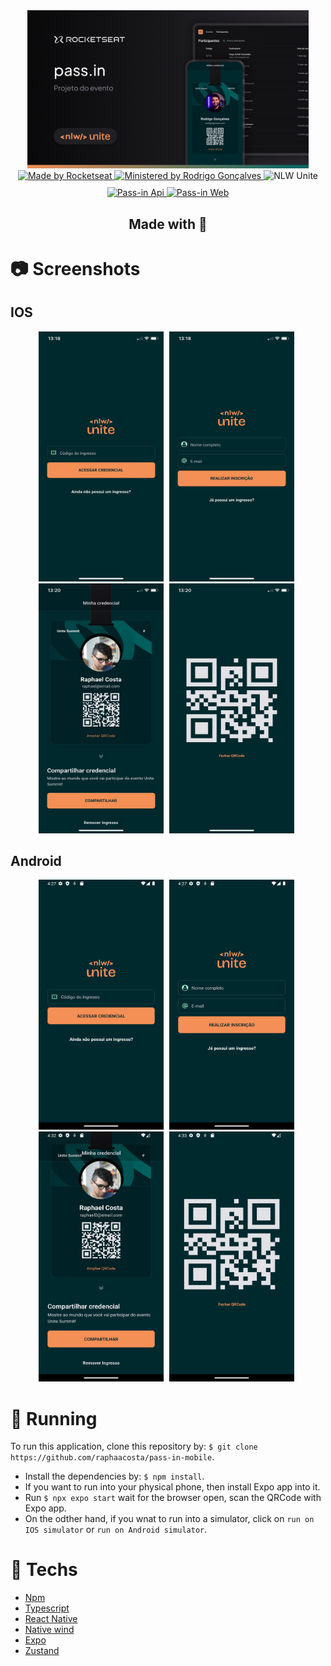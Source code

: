 <div align="center">
  <div>
    <img src="./assets/github/Thumbnail.png" alt="PassIn" width="450px"/>
  </div>
  <a target="_blank" href="https://linktr.ee/rocketseat">
    <img src="https://img.shields.io/badge/Made%20by-rocketseat-blueviolet" alt="Made by Rocketseat">
  </a>
  <a target="_blank" href="https://github.com/orodrigogo">
    <img src="https://img.shields.io/badge/Ministered%20by-Rodrigo%20Gonçalves-blueviolet" alt="Ministered by Rodrigo Gonçalves">
  </a>
  <img src="https://img.shields.io/badge/Next%20Level%20Week-Unite-blueviolet" alt="NLW Unite">
  <div style="margin-top: 10px;">
    <a target="_blank" href="https://github.com/raphaacosta/pass-in-server">
      <img src="https://img.shields.io/badge/Go%20to-Api-blueviolet" alt="Pass-in Api"/>
    </a>
    <a href="https://github.com/raphaacosta/pass-in-web">
      <img src="https://img.shields.io/badge/Go%20to-Web-blueviolet" alt="Pass-in Web"/>
    </a>
    <h2>
      Made with 💜
    </h2>
  </div>
</div>

# 📷 Screenshots

## IOS
<div align="center">
  <img src="./assets/github/ios/main_screen.jpg" alt="Mobile landing page" width="200" height="400" style="margin-right: 5px;">
  <img src="./assets/github/ios/register.jpg" alt="Mobile register screen" width="200" height="400" style="margin-right: 5px;">
  <img src="./assets/github/ios/credential.jpg" alt="Mobile Credential page" width="200" height="400" style="margin-right: 5px;">
  <img src="./assets/github/ios/qrCode.jpg" alt="Mobile qrCode" width="200" height="400" style="margin-right: 5px;">
</div>

## Android
<div align="center">
  <img src="./assets/github/android/main_screen.png" alt="Mobile landing page" width="200" height="400" style="margin-right: 5px;">
  <img src="./assets/github/android/register.png" alt="Mobile register screen" width="200" height="400" style="margin-right: 5px;">
  <img src="./assets/github/android/credential.png" alt="Mobile Credential page" width="200" height="400" style="margin-right: 5px;">
  <img src="./assets/github/android/qrCode.png" alt="Mobile qrCode" width="200" height="400" style="margin-right: 5px;">
</div>

# 🚀 Running 

 To run this application, clone this repository by: `$ git clone https://github.com/raphaacosta/pass-in-mobile`.
 - Install the dependencies by: `$ npm install`.
 - If you want to run into your physical phone, then install Expo app into it.
 - Run `$ npx expo start` wait for the browser open, scan the QRCode with Expo app.
 - On the odther hand, if you wnat to run into a simulator, click on `run on IOS simulator` or `run on Android simulator`.

# 📌 Techs

 - [Npm](https://nodejs.org/en)
 - [Typescript](https://www.typescriptlang.org/)
 - [React Native](https://reactnative.dev/)
 - [Native wind](https://www.nativewind.dev/)
 - [Expo](https://expo.dev/)
 - [Zustand](https://zustand.docs.pmnd.rs/)